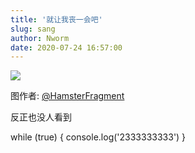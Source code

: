 ```yaml
---
title: '就让我丧一会吧'
slug: sang
author: Nworm
date: 2020-07-24 16:57:00
---
```


![](https://img.nworm.icu/sang/sang.jpg)

图作者: [@HamsterFragment](https://twitter.com/hamsterfragment)
<!--more-->
反正也没人看到

while (true) {
 console.log('2333333333')
}

